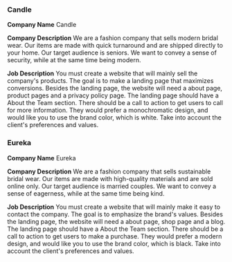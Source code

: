 ### Candle

**Company Name**
Candle

**Company Description**
We are a fashion company that sells modern bridal wear. Our items are made with quick turnaround and are shipped directly to your home. Our target audience is seniors. We want to convey a sense of security, while at the same time being modern.

**Job Description**
You must create a website that will mainly sell the company's products. The goal is to make a landing page that maximizes conversions. Besides the landing page, the website will need a about page, product pages and a privacy policy page. The landing page should have a About the Team section. There should be a call to action to get users to call for more information. They would prefer a monochromatic design, and would like you to use the brand color, which is white. Take into account the client's preferences and values.


### Eureka

**Company Name**
Eureka

**Company Description**
We are a fashion company that sells sustainable bridal wear. Our items are made with high-quality materials and are sold online only. Our target audience is married couples. We want to convey a sense of eagerness, while at the same time being kind.

**Job Description**
You must create a website that will mainly make it easy to contact the company. The goal is to emphasize the brand's values. Besides the landing page, the website will need a about page, shop page and a blog. The landing page should have a About the Team section. There should be a call to action to get users to make a purchase. They would prefer a modern design, and would like you to use the brand color, which is black. Take into account the client's preferences and values.